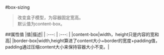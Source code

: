 #box-sizing

>改变盒子模型，为容器固定宽高。<br/>
>默认值为content-box。


##属性值
|值|描述|
| :---: | :---: |
|content-box|width，height只是内容的宽和高|
|border-box|width,height算进了content大小+border的宽度+padding值，padding通过压缩content大小来保持容器大小不变。|